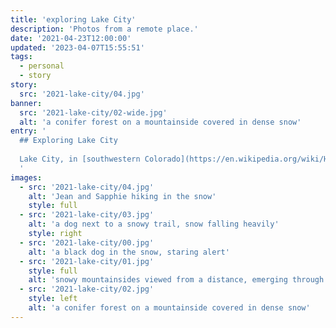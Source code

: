```yaml
---
title: 'exploring Lake City'
description: 'Photos from a remote place.'
date: '2021-04-23T12:00:00'
updated: '2023-04-07T15:55:51'
tags:
  - personal
  - story
story:
  src: '2021-lake-city/04.jpg'
banner:
  src: '2021-lake-city/02-wide.jpg'
  alt: 'a conifer forest on a mountainside covered in dense snow'
entry: '
  ## Exploring Lake City
  
  Lake City, in [southwestern Colorado](https://en.wikipedia.org/wiki/Hinsdale_County,_Colorado), is a beautiful place that is among the most remote and least populated locations in the United States.
  '
images:
  - src: '2021-lake-city/04.jpg'
    alt: 'Jean and Sapphie hiking in the snow'
    style: full
  - src: '2021-lake-city/03.jpg'
    alt: 'a dog next to a snowy trail, snow falling heavily'
    style: right
  - src: '2021-lake-city/00.jpg'
    alt: 'a black dog in the snow, staring alert'
  - src: '2021-lake-city/01.jpg'
    style: full
    alt: 'snowy mountainsides viewed from a distance, emerging through the fog'
  - src: '2021-lake-city/02.jpg'
    style: left
    alt: 'a conifer forest on a mountainside covered in dense snow'
---
```

